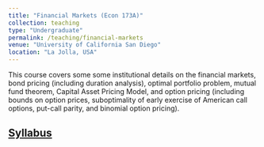 ```yaml
---
title: "Financial Markets (Econ 173A)"
collection: teaching
type: "Undergraduate"
permalink: /teaching/financial-markets
venue: "University of California San Diego"
location: "La Jolla, USA"
---
```


This course covers some some institutional details on the financial markets, bond pricing (including duration analysis), optimal portfolio problem, mutual fund theorem, Capital Asset Pricing Model, and option pricing (including bounds on option prices, suboptimality of early exercise of American call options, put-call parity, and binomial option pricing).

## [Syllabus](/files/173A_syllabus.pdf)

